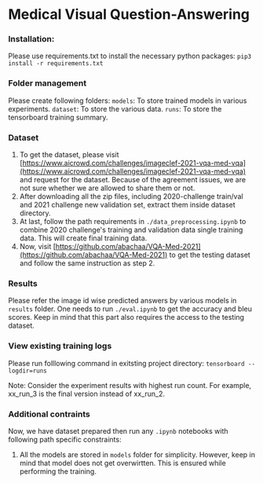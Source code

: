 # Medical Visual Question-Answering

### Installation:
Please use requirements.txt to install the necessary python packages:
`pip3 install -r requirements.txt`

### Folder management
Please create following folders:
`models`: To store trained models in various experiments.
`dataset`: To store the various data.
`runs`: To store the tensorboard training summary.

### Dataset
1. To get the dataset, please visit [https://www.aicrowd.com/challenges/imageclef-2021-vqa-med-vqa](https://www.aicrowd.com/challenges/imageclef-2021-vqa-med-vqa) and request for the dataset. Because of the agreement issues, we are not sure whether we are allowed to share them or not. 
2. After downloading all the zip files, including 2020-challenge train/val and 2021 challenge new validation set, extract them inside dataset directory.
3. At last, follow the path requirements in `./data_preprocessing.ipynb` to combine 2020 challenge's training and validation data single training data. This will create final training data.
4. Now, visit [https://github.com/abachaa/VQA-Med-2021](https://github.com/abachaa/VQA-Med-2021) to get the testing dataset and follow the same instruction as step 2.

### Results
Please refer the image id wise predicted answers by various models in `results` folder. One needs to run `./eval.ipynb` to get the accuracy and bleu scores. Keep in mind that this part also requires the access to the testing dataset.

### View existing training logs
Please run folllowing command in exitsting project directory:
`tensorboard --logdir=runs`

Note: Consider the experiment results with highest run count. For example, xx_run_3 is the final version instead of xx_run_2.

### Additional contraints
Now, we have dataset prepared then run any `.ipynb` notebooks with following path specific constraints:
1. All the models are stored in `models` folder for simplicity. However, keep in mind that model does not get overwirtten. This is ensured while performing the training.